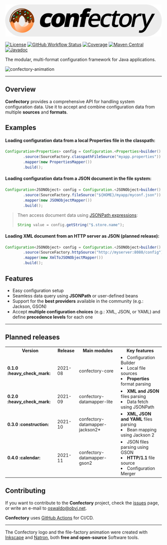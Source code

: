 ![confectory-logo](resources/confectory-logo.svg)

[![License](https://img.shields.io/badge/license-apache%202.0-brightgreen.svg)](https://opensource.org/licenses/Apache-2.0)
[![GitHub Workflow Status](https://img.shields.io/github/workflow/status/oswaldobapvicjr/confectory/Java%20CI%20with%20Maven)](https://github.com/oswaldobapvicjr/confectory/actions/workflows/maven.yml)
[![Coverage](https://img.shields.io/codecov/c/github/oswaldobapvicjr/confectory)](https://codecov.io/gh/oswaldobapvicjr/confectory)
[![Maven Central](https://maven-badges.herokuapp.com/maven-central/net.obvj/confectory-core/badge.svg)](https://maven-badges.herokuapp.com/maven-central/net.obvj/confectory-core)
[![Javadoc](https://javadoc.io/badge2/net.obvj/confectory-core/javadoc.svg)](https://javadoc.io/doc/net.obvj/confectory-core)


The modular, multi-format configuration framework for Java applications.

![confectory-animation](resources/confectory-animation.gif)

---

## Overview

**Confectory** provides a comprehensive API for handling system configuration data. Use it to accept and combine configuration data from multiple **sources** and **formats**.

## Examples

#### Loading configuration data from a local Properties file in the classpath:

````java
Configuration<Properties> config = Configuration.<Properties>builder()
        .source(SourceFactory.classpathFileSource("myapp.properties"))
        .mapper(new PropertiesMapper())
        .build();
````

#### Loading configuration data from a JSON document in the file system:

````java
Configuration<JSONObject> config = Configuration.<JSONObject>builder()
        .source(SourceFactory.fileSource("${HOME}/myapp/myconf.json"))
        .mapper(new JSONObjectMapper())
        .build();
````

> Then access document data using [JSONPath expressions](https://goessner.net/articles/JsonPath/index.html#e2):
> ````java
> String value = config.getString("$.store.name");
> ````

#### Loading XML document from an HTTP server as JSON (planned release):

````java
Configuration<JSONObject> config = Configuration.<JSONObject>builder()
        .source(SourceFactory.httpSource("http://myserver:8080/config"))
        .mapper(new XmlToJSONObjectMapper())
        .build();
````

## Features

- Easy configuration setup
- Seamless data query using **JSONPath** or user-defined beans
- Support for the **best providers** available in the community (e.g.: Jackson, GSON)
- Accept **multiple configuration choices** (e.g.: XML, JSON, or YAML) and define **precedence levels** for each one

---

## Planned releases

<table>
  <tr>
    <th>Version</th>
    <th>Release</th>
    <th>Main modules</th>
    <th>Key features</th>
  </tr>
  <tr>
    <td><b>0.1.0 :heavy_check_mark:</b></td>
    <td>2021-08</td>
    <td>confectory-core</td>
    <td>
      <li>Configuration Builder</li>
      <li>Local file sources</li>
      <li><b>Properties</b> format parsing</li>
    </td>
  </tr>
  <tr>
    <td><b>0.2.0 :heavy_check_mark:</b></td>
    <td>2021-09</td>
    <td>
      confectory-datamapper-lite
    </td>
    <td>
      <li><b>XML and JSON</b> files parsing</li>
      <li>Data fetch using JSONPath</li>
    </td>
  </tr>
  <tr>
    <td><b>0.3.0 :construction:</b></td>
    <td>2021-10</td>
    <td>
      confectory-datamapper-jackson2*
    </td>
    <td>
      <li><b>XML, JSON and YAML</b> files parsing</li>
      <li>Bean mapping using Jackson 2</li>
    </td>
  </tr>
  <tr>
    <td><b>0.4.0 :calendar:</b></td>
    <td>2021-11</td>
    <td>
      confectory-datamapper-gson2
    </td>
    <td>
      <li>JSON files parsing using GSON</li>
      <li><b>HTTP/1.1</b> file source</li>
      <li>Configuration Merger</li>
    </td>
  </tr>
</table>


## Contributing

If you want to contribute to the **Confectory** project, check the [issues](http://obvj.net/confectory/issues) page, or write an e-mail to [oswaldo@obvj.net](mailto:oswaldo@obvj.net).

**Confectory** uses [GitHub Actions](https://docs.github.com/actions) for CI/CD.

---

The Confectory logo and the file-factory animation were created with [Inkscape](http://www.inkscape.org) and [Natron](https://natrongithub.github.io), both **free and open-source** Software tools.
